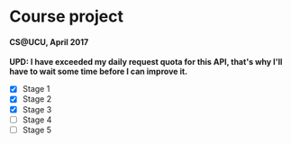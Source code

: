 # Course project
#### CS@UCU, April 2017
__UPD: I have exceeded my daily request quota for this API, that's why I'll have to wait some time before I can improve it.__

- [x] Stage 1
- [x] Stage 2
- [x] Stage 3
- [ ] Stage 4
- [ ] Stage 5
